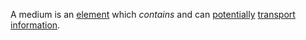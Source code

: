 A medium is an [element](https://github.com/gcassel/Modular-Organization-Terminology/blob/master/terms/element.md) which *contains* and can [potentially](https://github.com/gcassel/Modular-Organization-Terminology/blob/master/terms/potential.md) [transport](https://github.com/gcassel/Modular-Organization-Terminology/blob/master/terms/transmit.md) [information](https://github.com/gcassel/Modular-Organization-Terminology/blob/master/terms/information.md).
